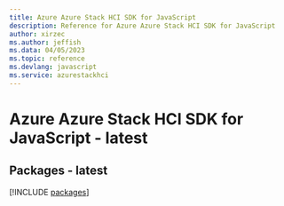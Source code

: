 ```yaml
---
title: Azure Azure Stack HCI SDK for JavaScript
description: Reference for Azure Azure Stack HCI SDK for JavaScript
author: xirzec
ms.author: jeffish
ms.data: 04/05/2023
ms.topic: reference
ms.devlang: javascript
ms.service: azurestackhci
---
```

# Azure Azure Stack HCI SDK for JavaScript - latest
## Packages - latest
[!INCLUDE [packages](azure-stack-hci-index.md)]